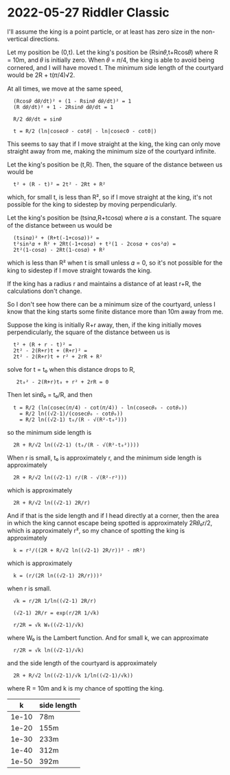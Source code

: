 2022-05-27 Riddler Classic
==========================
I'll assume the king is a point particle, or at least has zero size in the
non-vertical directions.

Let my position be (0,t).  Let the king's position be (Rsin𝜃,t+Rcos𝜃) where
R = 10m, and 𝜃 is initially zero.  When 𝜃 = 𝜋/4, the king is able to avoid
being cornered, and I will have moved t.  The minimum side length of the
courtyard would be 2R + t(𝜋/4)√2.

At all times, we move at the same speed,
```
  (Rcos𝜃 d𝜃/dt)² + (1 - Rsin𝜃 d𝜃/dt)² = 1
  (R d𝜃/dt)² + 1 - 2Rsin𝜃 d𝜃/dt = 1

  R/2 d𝜃/dt = sin𝜃

  t = R/2 (ln|cosec𝜃 - cot𝜃| - ln|cosec0 - cot0|)
```
This seems to say that if I move straight at the king, the king can only
move straight away from me, making the minimum size of the courtyard infinite.

Let the king's position be (t,R).  Then, the square of the distance between
us would be
```
  t² + (R - t)² = 2t² - 2Rt + R²
```
which, for small t, is less than R², so if I move straight at the king, it's
not possible for the king to sidestep by moving perpendicularly.

Let the king's position be (tsin𝛼,R+tcos𝛼) where 𝛼 is a constant.  The
square of the distance between us would be
```
  (tsin𝛼)² + (R+t(-1+cos𝛼))² =
  t²sin²𝛼 + R² + 2Rt(-1+cos𝛼) + t²(1 - 2cos𝛼 + cos²𝛼) =
  2t²(1-cos𝛼) - 2Rt(1-cos𝛼) + R²
```
which is less than R² when t is small unless 𝛼 = 0, so it's not possible
for the king to sidestep if I move straight towards the king.

If the king has a radius r and maintains a distance of at least r+R,
the calculations don't change.

So I don't see how there can be a minimum size of the courtyard, unless I
know that the king starts some finite distance more than 10m away from me.

Suppose the king is initially R+r away, then, if the king initially moves
perpendicularly, the square of the distance between us is
```
  t² + (R + r - t)² =
  2t² - 2(R+r)t + (R+r)² =
  2t² - 2(R+r)t + r² + 2rR + R²
```
solve for t = t₀ when this distance drops to R,
```
   2t₀² - 2(R+r)t₀ + r² + 2rR = 0
```
Then let sin𝜃₀ = t₀/R, and then
```
  t = R/2 (ln(cosec(𝜋/4) - cot(𝜋/4)) - ln(cosec𝜃₀ - cot𝜃₀))
    = R/2 ln((√2-1)/(cosec𝜃₀ - cot𝜃₀))
    = R/2 ln((√2-1) t₀/(R - √(R²-t₀²)))
```
so the minimum side length is
```
  2R + R/√2 ln((√2-1) (t₀/(R - √(R²-t₀²))))
```
When r is small, t₀ is approximately r, and the minimum side length is
approximately
```
  2R + R/√2 ln((√2-1) r/(R - √(R²-r²)))
```
which is approximately
```
  2R + R/√2 ln((√2-1) 2R/r)
```
And if that is the side length and if I head directly at a corner, then
the area in which the king cannot escape being spotted is approximately
2R𝜃₀r/2, which is approximately r², so my chance of spotting the king is
approximately
```
  k = r²/((2R + R/√2 ln((√2-1) 2R/r))² - 𝜋R²)
```
which is approximately
```
  k = (r/(2R ln((√2-1) 2R/r)))²
```
when r is small.
```
  √k = r/2R 1/ln((√2-1) 2R/r)

  (√2-1) 2R/r = exp(r/2R 1/√k)

  r/2R = √k W₀((√2-1)/√k)
```
where W₀ is the Lambert function.  And for small k, we can approximate
```
  r/2R = √k ln((√2-1)/√k)
```
and the side length of the courtyard is approximately
```
  2R + R/√2 ln((√2-1)/√k 1/ln((√2-1)/√k))
```
where R = 10m and k is my chance of spotting the king.

|k    |side length|
|-----|-----------|
|1e-10|78m        |
|1e-20|155m       |
|1e-30|233m       |
|1e-40|312m       |
|1e-50|392m       |
